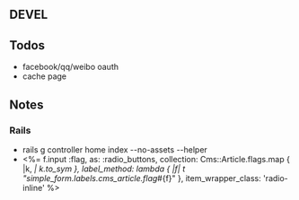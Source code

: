 DEVEL
---

## Todos
 * facebook/qq/weibo oauth
 * cache page

## Notes
### Rails
 * rails g controller home index --no-assets --helper
 * <%= f.input :flag, as: :radio_buttons, collection: Cms::Article.flags.map { |k, _| k.to_sym }, label_method: lambda { |f| t "simple_form.labels.cms_article.flag_#{f}" }, item_wrapper_class: 'radio-inline' %>
